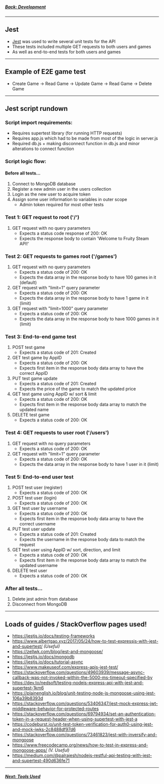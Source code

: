 ##### [Back: Development](3-Development.md)

<hr>

## Jest
- [Jest](https://jestjs.io) was used to write several unit tests for the API
- These tests included multiple GET requests to both users and games
- As well as end-to-end tests for both users and games

<hr>

## Example of E2E game test
- Create Game -> Read Game -> Update Game -> Read Game -> Delete Game

<hr>

## Jest script rundown
### Script import requirements:
- Requires supertest library (for running HTTP requests)
- Requires app.js which had to be made from most of the logic in server.js
- Required db.js + making disconnect function in db.js and minor alterations to connect function

### Script logic flow:
#### Before all tests...
1. Connect to MongoDB database
2. Register a new admin user in the users collection
3. Login as the new user to acquire token
4. Assign some user information to variables in outer scope
   - Admin token required for most other tests

### Test 1: GET request to root ('/')
1. GET request with no query parameters
   - Expects a status code response of 200: OK
   - Expects the response body to contain 'Welcome to Fruity Steam API!'

### Test 2: GET requests to games root ('/games')
1. GET request with no query parameters
   - Expects a status code of 200: OK
   - Expects the data array in the response body to have 100 games in it (default)
2. GET request with "limit=1" query parameter
   - Expects a status code of 200: OK
   - Expects the data array in the response body to have 1 game in it (limit)
3. GET request with "limit=1000" query parameter
    - Expects a status code of 200: OK
    - Expects the data array in the response body to have 1000 games in it (limit)

### Test 3: End-to-end game test
1. POST test game
    - Expects a status code of 201: Created
2. GET test game by AppID
    - Expects a status code of 200: OK
    - Expects first item in the response body data array to have the correct AppID
3. PUT test game update
    - Expects a status code of 201: Created
    - Expects the price of the game to match the updated price
4. GET test game using AppID w/ sort & limit
    - Expects a status code of 200: OK
    - Expects first item in the response body data array to match the updated name
5. DELETE test game
    - Expects a status code of 200: OK

### Test 4: GET requests to user root ('/users')
1. GET request with no query parameters
    - Expects a status code of 200: OK
2. GET request with "limit=1" query parameter
    - Expects a status code of 200: OK
    - Expects the data array in the response body to have 1 user in it (limit)

### Test 5: End-to-end user test
1. POST test user (register)
    - Expects a status code of 200: OK
2. POST test user (login)
    - Expects a status code of 200: OK
3. GET test user by username
    - Expects a status code of 200: OK
    - Expects first item in the response body data array to have the correct username
4. PUT test user update
    - Expects a status code of 201: Created
    - Expects the username in the response body data to match the request
5. GET test user using AppID w/ sort, direction, and limit
    - Expects a status code of 200: OK
    - Expects first item in the response body data array to match the updated username
6. DELETE test user
    - Expects a status code of 200: OK

### After all tests...
1. Delete jest admin from database
2. Disconnect from MongoDB

<hr>

## Loads of guides / StackOverflow pages used!
- https://jestjs.io/docs/testing-frameworks
- https://www.albertgao.xyz/2017/05/24/how-to-test-expressjs-with-jest-and-supertest/ *(Useful)*
- https://zellwk.com/blog/jest-and-mongoose/
- https://jestjs.io/docs/mongodb
- https://jestjs.io/docs/tutorial-async
- https://www.makeuseof.com/express-apis-jest-test/
- https://stackoverflow.com/questions/49603939/message-async-callback-was-not-invoked-within-the-5000-ms-timeout-specified-by
- https://dev.to/nedsoft/testing-nodejs-express-api-with-jest-and-supertest-1km6
- https://plainenglish.io/blog/unit-testing-node-js-mongoose-using-jest-106a39b8393d
- https://stackoverflow.com/questions/53406347/jest-mock-express-jwt-middleware-behavior-for-protected-routes
- https://stackoverflow.com/questions/69794934/set-an-authentication-token-in-a-request-header-when-using-supertest-with-jest-a
- https://codeburst.io/unit-test-token-verification-for-auth0-using-jest-and-mock-jwks-2c8488df97d6
- https://stackoverflow.com/questions/73461823/jest-with-inversify-and-mongoose
- https://www.freecodecamp.org/news/how-to-test-in-express-and-mongoose-apps/ *(V. Useful)*
- https://medium.com/@palrajesh/nodejs-restful-api-testing-with-jest-and-supertest-490d636fe71

<hr>

##### [Next: Tools Used](5-ToolsUsed.md)
